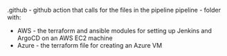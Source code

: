 .github -  github action that calls for the files in the pipeline
pipeline - folder with:
- AWS - the terraform and ansible modules for setting up Jenkins and ArgoCD on an AWS EC2 machine
- Azure - the terraform file for creating an Azure VM

